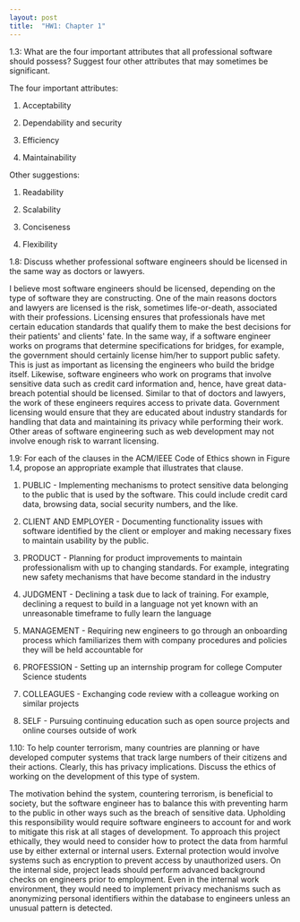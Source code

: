 ```yaml
---
layout: post
title:  "HW1: Chapter 1"
---
```


1.3: What are the four important attributes that all professional software should possess? Suggest four other attributes that may sometimes be significant. 


The four important attributes:

1) Acceptability

2) Dependability and security

3) Efficiency

4) Maintainability


Other suggestions:

1) Readability

2) Scalability

3) Conciseness

4) Flexibility 




1.8: Discuss whether professional software engineers should be licensed in the same way as doctors or lawyers. 


I believe most software engineers should be licensed, depending on the type of software they are constructing. One of the main reasons doctors and lawyers are licensed is the risk, sometimes life-or-death, associated with their professions. Licensing ensures that professionals have met certain education standards that qualify them to make the best decisions for their patients' and clients' fate. In the same way, if a software engineer works on programs that determine specifications for bridges, for example, the government should certainly license him/her to support public safety. This is just as important as licensing the engineers who build the bridge itself. Likewise, software engineers who work on programs that involve sensitive data such as credit card information and, hence, have great data-breach potential should be licensed. Similar to that of doctors and lawyers, the work of these engineers requires access to private data. Government licensing would ensure that they are educated about industry standards for handling that data and maintaining its privacy while performing their work. Other areas of software engineering such as web development may not involve enough risk to warrant licensing.




1.9: For each of the clauses in the ACM/IEEE Code of Ethics shown in Figure 1.4, propose an appropriate example that illustrates that clause. 


1. PUBLIC - Implementing mechanisms to protect sensitive data belonging to the public that is used by the software. This could include credit card data, browsing data, social security numbers, and the like.

2. CLIENT AND EMPLOYER - Documenting functionality issues with software identified by the client or employer and making necessary fixes to maintain usability by the public.

3. PRODUCT - Planning for product improvements to maintain professionalism with up to changing standards. For example, integrating new safety mechanisms that have become standard in the industry

4. JUDGMENT - Declining a task due to lack of training. For example, declining a request to build in a language not yet known with an unreasonable timeframe to fully learn the language

5. MANAGEMENT - Requiring new engineers to go through an onboarding process which familiarizes them with company procedures and policies they will be held accountable for

6. PROFESSION - Setting up an internship program for college Computer Science students 

7. COLLEAGUES - Exchanging code review with a colleague working on similar projects

8. SELF - Pursuing continuing education such as open source projects and online courses outside of work




1.10: To help counter terrorism, many countries are planning or have developed computer systems that track large numbers of their citizens and their actions. Clearly, this has privacy implications. Discuss the ethics of working on the development of this type of system.


The motivation behind the system, countering terrorism, is beneficial to society, but the software engineer has to balance this with preventing harm to the public in other ways such as the breach of sensitive data. Upholding this responsibility would require software engineers to account for and work to mitigate this risk at all stages of development. To approach this project ethically, they would need to consider how to protect the data from harmful use by either external or internal users. External protection would involve systems such as encryption to prevent access by unauthorized users. On the internal side, project leads should perform advanced background checks on engineers prior to employment. Even in the internal work environment, they would need to implement privacy mechanisms such as anonymizing personal identifiers within the database to engineers unless an unusual pattern is detected.
